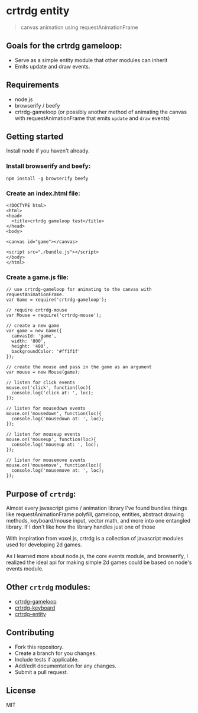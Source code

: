 # crtrdg entity
> canvas animation using requestAnimationFrame

## Goals for the crtrdg gameloop:
- Serve as a simple entity module that other modules can inherit
- Emits update and draw events.

## Requirements
- node.js
- browserify / beefy
- crtrdg-gameloop (or possibly another method of animating the canvas with requestAnimationFrame that emits `update` and `draw` events)

## Getting started
Install node if you haven't already.

### Install browserify and beefy:
```
npm install -g browserify beefy
```

### Create an index.html file:
```
<!DOCTYPE html>
<html>
<head>
  <title>crtrdg gameloop test</title>
</head>
<body>

<canvas id="game"></canvas>

<script src="./bundle.js"></script>
</body>
</html>
```

### Create a game.js file:
```
// use crtrdg-gameloop for animating to the canvas with requestAnimationFrame.
var Game = require('crtrdg-gameloop');

// require crtrdg-mouse
var Mouse = require('crtrdg-mouse');

// create a new game
var game = new Game({
  canvasId: 'game',
  width: '800',
  height: '400',
  backgroundColor: '#ff1f1f'
});

// create the mouse and pass in the game as an argument
var mouse = new Mouse(game);

// listen for click events
mouse.on('click', function(loc){
  console.log('click at: ', loc);
});

// listen for mousedown events
mouse.on('mousedown', function(loc){
  console.log('mousedown at: ', loc);
});

// listen for mouseup events
mouse.on('mouseup', function(loc){
  console.log('mouseup at: ', loc);
});

// listen for mousemove events
mouse.on('mousemove', function(loc){
  console.log('mousemove at: ', loc);
});
```

## Purpose of `crtrdg`:
Almost every javascript game / animation library I've found bundles things like requestAnimationFrame polyfill, gameloop, entities, abstract drawing methods, keyboard/mouse input, vector math, and more into one entangled library. If I don't like how the library handles just one of those 

With inspiration from voxel.js, crtrdg is a collection of javascript modules used for developing 2d games.

As I learned more about node.js, the core events module, and browserify, I realized the ideal api for making simple 2d games could be based on node's events module.

## Other `crtrdg` modules:
- [crtrdg-gameloop](http://github.com/sethvincent/crtrdg-gameloop)
- [crtrdg-keyboard](http://github.com/sethvincent/crtrdg-keyboard)
- [crtrdg-entity](http://github.com/sethvincent/crtrdg-entity)


## Contributing
- Fork this repository.
- Create a branch for you changes.
- Include tests if applicable.
- Add/edit documentation for any changes.
- Submit a pull request.

## License
MIT